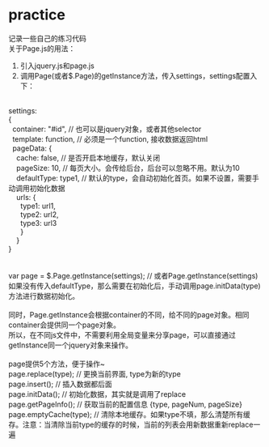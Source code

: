 # practice
记录一些自己的练习代码
<br>
关于Page.js的用法：<br>
1. 引入jquery.js和page.js<br>
2. 调用Page(或者$.Page)的getInstance方法，传入settings，settings配置入下：<br>
<br>
settings:<br>
{<br>
&nbsp;&nbsp;container: "#id", // 也可以是jquery对象，或者其他selector<br>
&nbsp;&nbsp;template: function, // 必须是一个function, 接收数据返回html<br>
&nbsp;&nbsp;pageData: {<br>
&nbsp;&nbsp;&nbsp;&nbsp;cache: false, // 是否开启本地缓存，默认关闭<br>
&nbsp;&nbsp;&nbsp;&nbsp;pageSize: 10, // 每页大小。会传给后台，后台可以忽略不用。默认为10<br>
&nbsp;&nbsp;&nbsp;&nbsp;defaultType: type1, // 默认的type，会自动初始化首页。如果不设置，需要手动调用初始化数据<br>
&nbsp;&nbsp;&nbsp;&nbsp;urls: {<br>
&nbsp;&nbsp;&nbsp;&nbsp;&nbsp;&nbsp;type1: url1,<br>
&nbsp;&nbsp;&nbsp;&nbsp;&nbsp;&nbsp;type2: url2,<br>
&nbsp;&nbsp;&nbsp;&nbsp;&nbsp;&nbsp;type3: url3<br>
&nbsp;&nbsp;&nbsp;&nbsp;&nbsp;&nbsp;}<br>
&nbsp;&nbsp;&nbsp;&nbsp;}<br>
}<br>
<br>
<br>
var page = $.Page.getInstance(settings); // 或者Page.getInstance(settings)<br>
如果没有传入defaultType，那么需要在初始化后，手动调用page.initData(type)方法进行数据初始化。<br>
<br>
同时，Page.getInstance会根据container的不同，给不同的page对象。相同container会提供同一个page对象。<br>
所以，在不同js文件中，不需要利用全局变量来分享page，可以直接通过getInstance同一个jquery对象来操作。<br>
<br>
page提供5个方法，便于操作~<br>
page.replace(type); // 更换当前界面, type为新的type<br>
page.insert(); // 插入数据都后面<br>
page.initData(); // 初始化数据，其实就是调用了replace<br>
page.getPageInfo(); // 获取当前的配置信息 {type, pageNum, pageSize}<br>
page.emptyCache(type); // 清除本地缓存。如果type不填，那么清楚所有缓存。注意：当清除当前type的缓存的时候，当前的列表会用新数据重新replace一遍<br>
